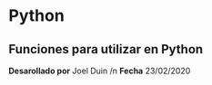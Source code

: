 # Python
## Funciones para utilizar en Python
**Desarollado por** Joel Duin /n
**Fecha** 23/02/2020


